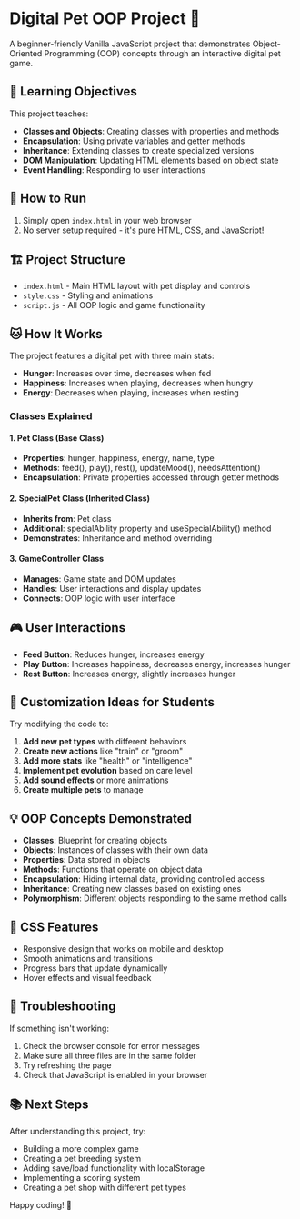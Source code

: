 # Digital Pet OOP Project 🐾

A beginner-friendly Vanilla JavaScript project that demonstrates Object-Oriented Programming (OOP) concepts through an interactive digital pet game.

## 🎯 Learning Objectives

This project teaches:
- **Classes and Objects**: Creating classes with properties and methods
- **Encapsulation**: Using private variables and getter methods
- **Inheritance**: Extending classes to create specialized versions
- **DOM Manipulation**: Updating HTML elements based on object state
- **Event Handling**: Responding to user interactions

## 🚀 How to Run

1. Simply open `index.html` in your web browser
2. No server setup required - it's pure HTML, CSS, and JavaScript!

## 🏗️ Project Structure

- `index.html` - Main HTML layout with pet display and controls
- `style.css` - Styling and animations
- `script.js` - All OOP logic and game functionality

## 🐱 How It Works

The project features a digital pet with three main stats:
- **Hunger**: Increases over time, decreases when fed
- **Happiness**: Increases when playing, decreases when hungry
- **Energy**: Decreases when playing, increases when resting

### Classes Explained

#### 1. Pet Class (Base Class)
- **Properties**: hunger, happiness, energy, name, type
- **Methods**: feed(), play(), rest(), updateMood(), needsAttention()
- **Encapsulation**: Private properties accessed through getter methods

#### 2. SpecialPet Class (Inherited Class)
- **Inherits from**: Pet class
- **Additional**: specialAbility property and useSpecialAbility() method
- **Demonstrates**: Inheritance and method overriding

#### 3. GameController Class
- **Manages**: Game state and DOM updates
- **Handles**: User interactions and display updates
- **Connects**: OOP logic with user interface

## 🎮 User Interactions

- **Feed Button**: Reduces hunger, increases energy
- **Play Button**: Increases happiness, decreases energy, increases hunger
- **Rest Button**: Increases energy, slightly increases hunger

## 🔧 Customization Ideas for Students

Try modifying the code to:
1. **Add new pet types** with different behaviors
2. **Create new actions** like "train" or "groom"
3. **Add more stats** like "health" or "intelligence"
4. **Implement pet evolution** based on care level
5. **Add sound effects** or more animations
6. **Create multiple pets** to manage

## 💡 OOP Concepts Demonstrated

- **Classes**: Blueprint for creating objects
- **Objects**: Instances of classes with their own data
- **Properties**: Data stored in objects
- **Methods**: Functions that operate on object data
- **Encapsulation**: Hiding internal data, providing controlled access
- **Inheritance**: Creating new classes based on existing ones
- **Polymorphism**: Different objects responding to the same method calls

## 🎨 CSS Features

- Responsive design that works on mobile and desktop
- Smooth animations and transitions
- Progress bars that update dynamically
- Hover effects and visual feedback

## 🐛 Troubleshooting

If something isn't working:
1. Check the browser console for error messages
2. Make sure all three files are in the same folder
3. Try refreshing the page
4. Check that JavaScript is enabled in your browser

## 📚 Next Steps

After understanding this project, try:
- Building a more complex game
- Creating a pet breeding system
- Adding save/load functionality with localStorage
- Implementing a scoring system
- Creating a pet shop with different pet types

Happy coding! 🎉
